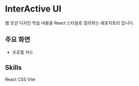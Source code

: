 # InterActive UI

웹 모션 디자인 학습 내용을 React 스타일로 정리하는 레포지토리 입니다.
<br />

## 주요 화면

- 프로필 카드

## Skills

React CSS Vite
